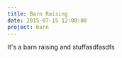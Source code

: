 ```yaml
---
title: Barn Raising
date: 2015-07-15 12:00:00
project: barn
---
```

It's a barn raising and stuffasdfasdfs